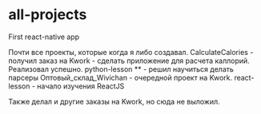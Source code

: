 # all-projects
First react-native app

Почти все проекты, которые когда я либо создавал.
CalculateCalories - получил заказ на Kwork - сделать приложение для расчета каллорий. Реализовал успешно.
python-lesson ** - решил научиться делать парсеры 
Оптовый_склад_Wivichan - очередной проект на Kwork.
react-lesson - начало изучения ReactJS

Также делал и другие заказы на Kwork, но сюда не выложил.


